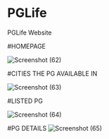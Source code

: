 # PGLife

PGLife Website

#HOMEPAGE

![Screenshot (62)](https://user-images.githubusercontent.com/72402491/224287590-a4696069-61f7-4e9d-a342-f96debac5033.png)

#CITIES THE PG AVAILABLE IN

![Screenshot (63)](https://user-images.githubusercontent.com/72402491/224287980-7af96a6b-d6a4-4bcc-88a0-ae7e1c4e7119.png)


#LISTED PG

![Screenshot (64)](https://user-images.githubusercontent.com/72402491/224287738-d30ce849-538a-4e87-9a0a-a4a52b9fe77a.png)

#PG DETAILS
![Screenshot (65)](https://user-images.githubusercontent.com/72402491/224287891-5de54b6e-5782-448f-bf67-ed6385b0fbdf.png)
